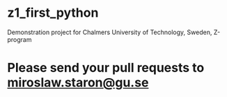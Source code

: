# z1_first_python
Demonstration project for Chalmers University of Technology, Sweden, Z-program


# Please send your pull requests to miroslaw.staron@gu.se